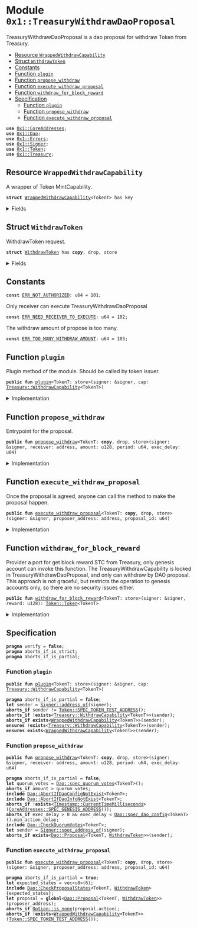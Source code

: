 
<a name="0x1_TreasuryWithdrawDaoProposal"></a>

# Module `0x1::TreasuryWithdrawDaoProposal`

TreasuryWithdrawDaoProposal is a dao proposal for withdraw Token from Treasury.


-  [Resource `WrappedWithdrawCapability`](#0x1_TreasuryWithdrawDaoProposal_WrappedWithdrawCapability)
-  [Struct `WithdrawToken`](#0x1_TreasuryWithdrawDaoProposal_WithdrawToken)
-  [Constants](#@Constants_0)
-  [Function `plugin`](#0x1_TreasuryWithdrawDaoProposal_plugin)
-  [Function `propose_withdraw`](#0x1_TreasuryWithdrawDaoProposal_propose_withdraw)
-  [Function `execute_withdraw_proposal`](#0x1_TreasuryWithdrawDaoProposal_execute_withdraw_proposal)
-  [Function `withdraw_for_block_reward`](#0x1_TreasuryWithdrawDaoProposal_withdraw_for_block_reward)
-  [Specification](#@Specification_1)
    -  [Function `plugin`](#@Specification_1_plugin)
    -  [Function `propose_withdraw`](#@Specification_1_propose_withdraw)
    -  [Function `execute_withdraw_proposal`](#@Specification_1_execute_withdraw_proposal)


<pre><code><b>use</b> <a href="CoreAddresses.md#0x1_CoreAddresses">0x1::CoreAddresses</a>;
<b>use</b> <a href="Dao.md#0x1_Dao">0x1::Dao</a>;
<b>use</b> <a href="Errors.md#0x1_Errors">0x1::Errors</a>;
<b>use</b> <a href="Signer.md#0x1_Signer">0x1::Signer</a>;
<b>use</b> <a href="Token.md#0x1_Token">0x1::Token</a>;
<b>use</b> <a href="Treasury.md#0x1_Treasury">0x1::Treasury</a>;
</code></pre>



<a name="0x1_TreasuryWithdrawDaoProposal_WrappedWithdrawCapability"></a>

## Resource `WrappedWithdrawCapability`

A wrapper of Token MintCapability.


<pre><code><b>struct</b> <a href="TreasuryWithdrawDaoProposal.md#0x1_TreasuryWithdrawDaoProposal_WrappedWithdrawCapability">WrappedWithdrawCapability</a>&lt;TokenT&gt; has key
</code></pre>



<details>
<summary>Fields</summary>


<dl>
<dt>
<code>cap: <a href="Treasury.md#0x1_Treasury_WithdrawCapability">Treasury::WithdrawCapability</a>&lt;TokenT&gt;</code>
</dt>
<dd>

</dd>
</dl>


</details>

<a name="0x1_TreasuryWithdrawDaoProposal_WithdrawToken"></a>

## Struct `WithdrawToken`

WithdrawToken request.


<pre><code><b>struct</b> <a href="TreasuryWithdrawDaoProposal.md#0x1_TreasuryWithdrawDaoProposal_WithdrawToken">WithdrawToken</a> has <b>copy</b>, drop, store
</code></pre>



<details>
<summary>Fields</summary>


<dl>
<dt>
<code>receiver: address</code>
</dt>
<dd>
 the receiver of withdraw tokens.
</dd>
<dt>
<code>amount: u128</code>
</dt>
<dd>
 how many tokens to mint.
</dd>
<dt>
<code>period: u64</code>
</dt>
<dd>
 How long in milliseconds does it take for the token to be released
</dd>
</dl>


</details>

<a name="@Constants_0"></a>

## Constants


<a name="0x1_TreasuryWithdrawDaoProposal_ERR_NOT_AUTHORIZED"></a>



<pre><code><b>const</b> <a href="TreasuryWithdrawDaoProposal.md#0x1_TreasuryWithdrawDaoProposal_ERR_NOT_AUTHORIZED">ERR_NOT_AUTHORIZED</a>: u64 = 101;
</code></pre>



<a name="0x1_TreasuryWithdrawDaoProposal_ERR_NEED_RECEIVER_TO_EXECUTE"></a>

Only receiver can execute TreasuryWithdrawDaoProposal


<pre><code><b>const</b> <a href="TreasuryWithdrawDaoProposal.md#0x1_TreasuryWithdrawDaoProposal_ERR_NEED_RECEIVER_TO_EXECUTE">ERR_NEED_RECEIVER_TO_EXECUTE</a>: u64 = 102;
</code></pre>



<a name="0x1_TreasuryWithdrawDaoProposal_ERR_TOO_MANY_WITHDRAW_AMOUNT"></a>

The withdraw amount of propose is too many.


<pre><code><b>const</b> <a href="TreasuryWithdrawDaoProposal.md#0x1_TreasuryWithdrawDaoProposal_ERR_TOO_MANY_WITHDRAW_AMOUNT">ERR_TOO_MANY_WITHDRAW_AMOUNT</a>: u64 = 103;
</code></pre>



<a name="0x1_TreasuryWithdrawDaoProposal_plugin"></a>

## Function `plugin`

Plugin method of the module.
Should be called by token issuer.


<pre><code><b>public</b> <b>fun</b> <a href="TreasuryWithdrawDaoProposal.md#0x1_TreasuryWithdrawDaoProposal_plugin">plugin</a>&lt;TokenT: store&gt;(signer: &signer, cap: <a href="Treasury.md#0x1_Treasury_WithdrawCapability">Treasury::WithdrawCapability</a>&lt;TokenT&gt;)
</code></pre>



<details>
<summary>Implementation</summary>


<pre><code><b>public</b> <b>fun</b> <a href="TreasuryWithdrawDaoProposal.md#0x1_TreasuryWithdrawDaoProposal_plugin">plugin</a>&lt;TokenT: store&gt;(signer: &signer, cap: <a href="Treasury.md#0x1_Treasury_WithdrawCapability">Treasury::WithdrawCapability</a>&lt;TokenT&gt;) {
    <b>let</b> token_issuer = <a href="Token.md#0x1_Token_token_address">Token::token_address</a>&lt;TokenT&gt;();
    <b>assert</b>(<a href="Signer.md#0x1_Signer_address_of">Signer::address_of</a>(signer) == token_issuer, <a href="Errors.md#0x1_Errors_requires_address">Errors::requires_address</a>(<a href="TreasuryWithdrawDaoProposal.md#0x1_TreasuryWithdrawDaoProposal_ERR_NOT_AUTHORIZED">ERR_NOT_AUTHORIZED</a>));
    move_to(signer, <a href="TreasuryWithdrawDaoProposal.md#0x1_TreasuryWithdrawDaoProposal_WrappedWithdrawCapability">WrappedWithdrawCapability</a>&lt;TokenT&gt; { cap: cap });
}
</code></pre>



</details>

<a name="0x1_TreasuryWithdrawDaoProposal_propose_withdraw"></a>

## Function `propose_withdraw`

Entrypoint for the proposal.


<pre><code><b>public</b> <b>fun</b> <a href="TreasuryWithdrawDaoProposal.md#0x1_TreasuryWithdrawDaoProposal_propose_withdraw">propose_withdraw</a>&lt;TokenT: <b>copy</b>, drop, store&gt;(signer: &signer, receiver: address, amount: u128, period: u64, exec_delay: u64)
</code></pre>



<details>
<summary>Implementation</summary>


<pre><code><b>public</b> <b>fun</b> <a href="TreasuryWithdrawDaoProposal.md#0x1_TreasuryWithdrawDaoProposal_propose_withdraw">propose_withdraw</a>&lt;TokenT: <b>copy</b> + drop + store&gt;(signer: &signer, receiver: address, amount: u128, period: u64, exec_delay: u64) {
    <b>let</b> quorum_votes = <a href="Dao.md#0x1_Dao_quorum_votes">Dao::quorum_votes</a>&lt;TokenT&gt;();
    <b>assert</b>(amount &lt;= quorum_votes,  <a href="Errors.md#0x1_Errors_invalid_argument">Errors::invalid_argument</a>(<a href="TreasuryWithdrawDaoProposal.md#0x1_TreasuryWithdrawDaoProposal_ERR_TOO_MANY_WITHDRAW_AMOUNT">ERR_TOO_MANY_WITHDRAW_AMOUNT</a>));
    <a href="Dao.md#0x1_Dao_propose">Dao::propose</a>&lt;TokenT, <a href="TreasuryWithdrawDaoProposal.md#0x1_TreasuryWithdrawDaoProposal_WithdrawToken">WithdrawToken</a>&gt;(
        signer,
        <a href="TreasuryWithdrawDaoProposal.md#0x1_TreasuryWithdrawDaoProposal_WithdrawToken">WithdrawToken</a> { receiver, amount, period },
        exec_delay,
    );
}
</code></pre>



</details>

<a name="0x1_TreasuryWithdrawDaoProposal_execute_withdraw_proposal"></a>

## Function `execute_withdraw_proposal`

Once the proposal is agreed, anyone can call the method to make the proposal happen.


<pre><code><b>public</b> <b>fun</b> <a href="TreasuryWithdrawDaoProposal.md#0x1_TreasuryWithdrawDaoProposal_execute_withdraw_proposal">execute_withdraw_proposal</a>&lt;TokenT: <b>copy</b>, drop, store&gt;(signer: &signer, proposer_address: address, proposal_id: u64)
</code></pre>



<details>
<summary>Implementation</summary>


<pre><code><b>public</b> <b>fun</b> <a href="TreasuryWithdrawDaoProposal.md#0x1_TreasuryWithdrawDaoProposal_execute_withdraw_proposal">execute_withdraw_proposal</a>&lt;TokenT: <b>copy</b> + drop + store&gt;(
    signer: &signer,
    proposer_address: address,
    proposal_id: u64,
) <b>acquires</b> <a href="TreasuryWithdrawDaoProposal.md#0x1_TreasuryWithdrawDaoProposal_WrappedWithdrawCapability">WrappedWithdrawCapability</a> {
    <b>let</b> <a href="TreasuryWithdrawDaoProposal.md#0x1_TreasuryWithdrawDaoProposal_WithdrawToken">WithdrawToken</a> { receiver, amount, period } = <a href="Dao.md#0x1_Dao_extract_proposal_action">Dao::extract_proposal_action</a>&lt;TokenT, <a href="TreasuryWithdrawDaoProposal.md#0x1_TreasuryWithdrawDaoProposal_WithdrawToken">WithdrawToken</a>&gt;(
        proposer_address,
        proposal_id,
    );
    <b>assert</b>(receiver == <a href="Signer.md#0x1_Signer_address_of">Signer::address_of</a>(signer), <a href="Errors.md#0x1_Errors_requires_address">Errors::requires_address</a>(<a href="TreasuryWithdrawDaoProposal.md#0x1_TreasuryWithdrawDaoProposal_ERR_NEED_RECEIVER_TO_EXECUTE">ERR_NEED_RECEIVER_TO_EXECUTE</a>));
    <b>let</b> cap = borrow_global_mut&lt;<a href="TreasuryWithdrawDaoProposal.md#0x1_TreasuryWithdrawDaoProposal_WrappedWithdrawCapability">WrappedWithdrawCapability</a>&lt;TokenT&gt;&gt;(<a href="Token.md#0x1_Token_token_address">Token::token_address</a>&lt;TokenT&gt;());
    <b>let</b> linear_cap = <a href="Treasury.md#0x1_Treasury_issue_linear_withdraw_capability">Treasury::issue_linear_withdraw_capability</a>&lt;TokenT&gt;(&<b>mut</b> cap.cap, amount, period);
    <a href="Treasury.md#0x1_Treasury_add_linear_withdraw_capability">Treasury::add_linear_withdraw_capability</a>(signer, linear_cap);
}
</code></pre>



</details>

<a name="0x1_TreasuryWithdrawDaoProposal_withdraw_for_block_reward"></a>

## Function `withdraw_for_block_reward`

Provider a port for get block reward STC from Treasury, only genesis account can invoke this function.
The TreasuryWithdrawCapability is locked in TreasuryWithdrawDaoProposal, and only can withdraw by DAO proposal.
This approach is not graceful, but restricts the operation to genesis accounts only, so there are no security issues either.


<pre><code><b>public</b> <b>fun</b> <a href="TreasuryWithdrawDaoProposal.md#0x1_TreasuryWithdrawDaoProposal_withdraw_for_block_reward">withdraw_for_block_reward</a>&lt;TokenT: store&gt;(signer: &signer, reward: u128): <a href="Token.md#0x1_Token_Token">Token::Token</a>&lt;TokenT&gt;
</code></pre>



<details>
<summary>Implementation</summary>


<pre><code><b>public</b> <b>fun</b> <a href="TreasuryWithdrawDaoProposal.md#0x1_TreasuryWithdrawDaoProposal_withdraw_for_block_reward">withdraw_for_block_reward</a>&lt;TokenT: store&gt;(signer: &signer, reward: u128):<a href="Token.md#0x1_Token">Token</a>&lt;TokenT&gt; <b>acquires</b> <a href="TreasuryWithdrawDaoProposal.md#0x1_TreasuryWithdrawDaoProposal_WrappedWithdrawCapability">WrappedWithdrawCapability</a>  {
    <a href="CoreAddresses.md#0x1_CoreAddresses_assert_genesis_address">CoreAddresses::assert_genesis_address</a>(signer);
    <b>let</b> cap = borrow_global_mut&lt;<a href="TreasuryWithdrawDaoProposal.md#0x1_TreasuryWithdrawDaoProposal_WrappedWithdrawCapability">WrappedWithdrawCapability</a>&lt;TokenT&gt;&gt;(<a href="Signer.md#0x1_Signer_address_of">Signer::address_of</a>(signer));
    <a href="Treasury.md#0x1_Treasury_withdraw_with_capability">Treasury::withdraw_with_capability</a>(&<b>mut</b> cap.cap, reward)
}
</code></pre>



</details>

<a name="@Specification_1"></a>

## Specification



<pre><code><b>pragma</b> verify = <b>false</b>;
<b>pragma</b> aborts_if_is_strict;
<b>pragma</b> aborts_if_is_partial;
</code></pre>



<a name="@Specification_1_plugin"></a>

### Function `plugin`


<pre><code><b>public</b> <b>fun</b> <a href="TreasuryWithdrawDaoProposal.md#0x1_TreasuryWithdrawDaoProposal_plugin">plugin</a>&lt;TokenT: store&gt;(signer: &signer, cap: <a href="Treasury.md#0x1_Treasury_WithdrawCapability">Treasury::WithdrawCapability</a>&lt;TokenT&gt;)
</code></pre>




<pre><code><b>pragma</b> aborts_if_is_partial = <b>false</b>;
<b>let</b> sender = <a href="Signer.md#0x1_Signer_address_of">Signer::address_of</a>(signer);
<b>aborts_if</b> sender != <a href="Token.md#0x1_Token_SPEC_TOKEN_TEST_ADDRESS">Token::SPEC_TOKEN_TEST_ADDRESS</a>();
<b>aborts_if</b> !<b>exists</b>&lt;<a href="Treasury.md#0x1_Treasury_WithdrawCapability">Treasury::WithdrawCapability</a>&lt;TokenT&gt;&gt;(sender);
<b>aborts_if</b> <b>exists</b>&lt;<a href="TreasuryWithdrawDaoProposal.md#0x1_TreasuryWithdrawDaoProposal_WrappedWithdrawCapability">WrappedWithdrawCapability</a>&lt;TokenT&gt;&gt;(sender);
<b>ensures</b> !<b>exists</b>&lt;<a href="Treasury.md#0x1_Treasury_WithdrawCapability">Treasury::WithdrawCapability</a>&lt;TokenT&gt;&gt;(sender);
<b>ensures</b> <b>exists</b>&lt;<a href="TreasuryWithdrawDaoProposal.md#0x1_TreasuryWithdrawDaoProposal_WrappedWithdrawCapability">WrappedWithdrawCapability</a>&lt;TokenT&gt;&gt;(sender);
</code></pre>



<a name="@Specification_1_propose_withdraw"></a>

### Function `propose_withdraw`


<pre><code><b>public</b> <b>fun</b> <a href="TreasuryWithdrawDaoProposal.md#0x1_TreasuryWithdrawDaoProposal_propose_withdraw">propose_withdraw</a>&lt;TokenT: <b>copy</b>, drop, store&gt;(signer: &signer, receiver: address, amount: u128, period: u64, exec_delay: u64)
</code></pre>




<pre><code><b>pragma</b> aborts_if_is_partial = <b>false</b>;
<b>let</b> quorum_votes = <a href="Dao.md#0x1_Dao_spec_quorum_votes">Dao::spec_quorum_votes</a>&lt;TokenT&gt;();
<b>aborts_if</b> amount &gt; quorum_votes;
<b>include</b> <a href="Dao.md#0x1_Dao_AbortIfDaoConfigNotExist">Dao::AbortIfDaoConfigNotExist</a>&lt;TokenT&gt;;
<b>include</b> <a href="Dao.md#0x1_Dao_AbortIfDaoInfoNotExist">Dao::AbortIfDaoInfoNotExist</a>&lt;TokenT&gt;;
<b>aborts_if</b> !<b>exists</b>&lt;<a href="Timestamp.md#0x1_Timestamp_CurrentTimeMilliseconds">Timestamp::CurrentTimeMilliseconds</a>&gt;(<a href="CoreAddresses.md#0x1_CoreAddresses_SPEC_GENESIS_ADDRESS">CoreAddresses::SPEC_GENESIS_ADDRESS</a>());
<b>aborts_if</b> exec_delay &gt; 0 && exec_delay &lt; <a href="Dao.md#0x1_Dao_spec_dao_config">Dao::spec_dao_config</a>&lt;TokenT&gt;().min_action_delay;
<b>include</b> <a href="Dao.md#0x1_Dao_CheckQuorumVotes">Dao::CheckQuorumVotes</a>&lt;TokenT&gt;;
<b>let</b> sender = <a href="Signer.md#0x1_Signer_spec_address_of">Signer::spec_address_of</a>(signer);
<b>aborts_if</b> <b>exists</b>&lt;<a href="Dao.md#0x1_Dao_Proposal">Dao::Proposal</a>&lt;TokenT, <a href="TreasuryWithdrawDaoProposal.md#0x1_TreasuryWithdrawDaoProposal_WithdrawToken">WithdrawToken</a>&gt;&gt;(sender);
</code></pre>



<a name="@Specification_1_execute_withdraw_proposal"></a>

### Function `execute_withdraw_proposal`


<pre><code><b>public</b> <b>fun</b> <a href="TreasuryWithdrawDaoProposal.md#0x1_TreasuryWithdrawDaoProposal_execute_withdraw_proposal">execute_withdraw_proposal</a>&lt;TokenT: <b>copy</b>, drop, store&gt;(signer: &signer, proposer_address: address, proposal_id: u64)
</code></pre>




<pre><code><b>pragma</b> aborts_if_is_partial = <b>true</b>;
<b>let</b> expected_states = vec&lt;u8&gt;(6);
<b>include</b> <a href="Dao.md#0x1_Dao_CheckProposalStates">Dao::CheckProposalStates</a>&lt;TokenT, <a href="TreasuryWithdrawDaoProposal.md#0x1_TreasuryWithdrawDaoProposal_WithdrawToken">WithdrawToken</a>&gt;{expected_states};
<b>let</b> proposal = <b>global</b>&lt;<a href="Dao.md#0x1_Dao_Proposal">Dao::Proposal</a>&lt;TokenT, <a href="TreasuryWithdrawDaoProposal.md#0x1_TreasuryWithdrawDaoProposal_WithdrawToken">WithdrawToken</a>&gt;&gt;(proposer_address);
<b>aborts_if</b> <a href="Option.md#0x1_Option_is_none">Option::is_none</a>(proposal.action);
<b>aborts_if</b> !<b>exists</b>&lt;<a href="TreasuryWithdrawDaoProposal.md#0x1_TreasuryWithdrawDaoProposal_WrappedWithdrawCapability">WrappedWithdrawCapability</a>&lt;TokenT&gt;&gt;(<a href="Token.md#0x1_Token_SPEC_TOKEN_TEST_ADDRESS">Token::SPEC_TOKEN_TEST_ADDRESS</a>());
</code></pre>
